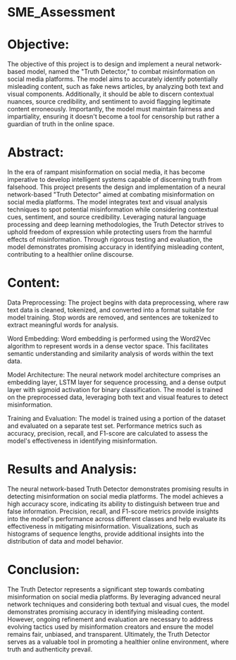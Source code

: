 # SME_Assessment

# Objective:
The objective of this project is to design and implement a neural network-based model, named the "Truth Detector," to combat misinformation on social media platforms. The model aims to accurately identify potentially misleading content, such as fake news articles, by analyzing both text and visual components. Additionally, it should be able to discern contextual nuances, source credibility, and sentiment to avoid flagging legitimate content erroneously. Importantly, the model must maintain fairness and impartiality, ensuring it doesn't become a tool for censorship but rather a guardian of truth in the online space.

# Abstract:
In the era of rampant misinformation on social media, it has become imperative to develop intelligent systems capable of discerning truth from falsehood. This project presents the design and implementation of a neural network-based "Truth Detector" aimed at combating misinformation on social media platforms. The model integrates text and visual analysis techniques to spot potential misinformation while considering contextual cues, sentiment, and source credibility. Leveraging natural language processing and deep learning methodologies, the Truth Detector strives to uphold freedom of expression while protecting users from the harmful effects of misinformation. Through rigorous testing and evaluation, the model demonstrates promising accuracy in identifying misleading content, contributing to a healthier online discourse.

# Content:
Data Preprocessing: The project begins with data preprocessing, where raw text data is cleaned, tokenized, and converted into a format suitable for model training. Stop words are removed, and sentences are tokenized to extract meaningful words for analysis.

Word Embedding: Word embedding is performed using the Word2Vec algorithm to represent words in a dense vector space. This facilitates semantic understanding and similarity analysis of words within the text data.

Model Architecture: The neural network model architecture comprises an embedding layer, LSTM layer for sequence processing, and a dense output layer with sigmoid activation for binary classification. The model is trained on the preprocessed data, leveraging both text and visual features to detect misinformation.

Training and Evaluation: The model is trained using a portion of the dataset and evaluated on a separate test set. Performance metrics such as accuracy, precision, recall, and F1-score are calculated to assess the model's effectiveness in identifying misinformation.

# Results and Analysis:
The neural network-based Truth Detector demonstrates promising results in detecting misinformation on social media platforms.
The model achieves a high accuracy score, indicating its ability to distinguish between true and false information.
Precision, recall, and F1-score metrics provide insights into the model's performance across different classes and help evaluate its effectiveness in mitigating misinformation.
Visualizations, such as histograms of sequence lengths, provide additional insights into the distribution of data and model behavior.

# Conclusion:
The Truth Detector represents a significant step towards combating misinformation on social media platforms. By leveraging advanced neural network techniques and considering both textual and visual cues, the model demonstrates promising accuracy in identifying misleading content. However, ongoing refinement and evaluation are necessary to address evolving tactics used by misinformation creators and ensure the model remains fair, unbiased, and transparent. Ultimately, the Truth Detector serves as a valuable tool in promoting a healthier online environment, where truth and authenticity prevail.

